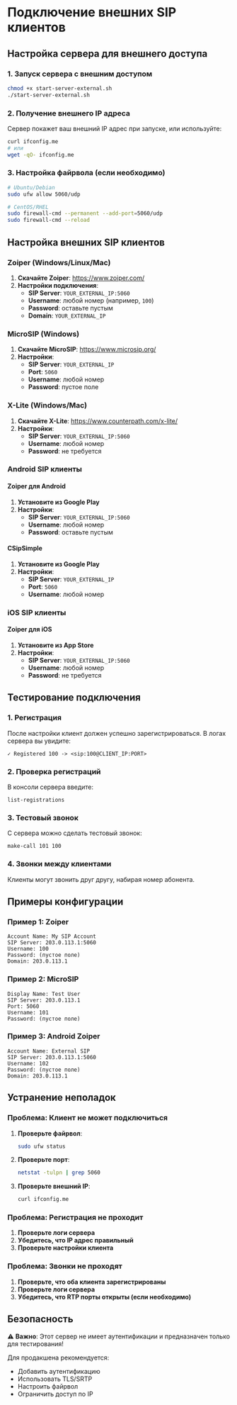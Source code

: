 # Подключение внешних SIP клиентов

## Настройка сервера для внешнего доступа

### 1. Запуск сервера с внешним доступом

```bash
chmod +x start-server-external.sh
./start-server-external.sh
```

### 2. Получение внешнего IP адреса

Сервер покажет ваш внешний IP адрес при запуске, или используйте:

```bash
curl ifconfig.me
# или
wget -qO- ifconfig.me
```

### 3. Настройка файрвола (если необходимо)

```bash
# Ubuntu/Debian
sudo ufw allow 5060/udp

# CentOS/RHEL
sudo firewall-cmd --permanent --add-port=5060/udp
sudo firewall-cmd --reload
```

## Настройка внешних SIP клиентов

### Zoiper (Windows/Linux/Mac)

1. **Скачайте Zoiper**: https://www.zoiper.com/
2. **Настройки подключения**:
   - **SIP Server**: `YOUR_EXTERNAL_IP:5060`
   - **Username**: любой номер (например, `100`)
   - **Password**: оставьте пустым
   - **Domain**: `YOUR_EXTERNAL_IP`

### MicroSIP (Windows)

1. **Скачайте MicroSIP**: https://www.microsip.org/
2. **Настройки**:
   - **SIP Server**: `YOUR_EXTERNAL_IP`
   - **Port**: `5060`
   - **Username**: любой номер
   - **Password**: пустое поле

### X-Lite (Windows/Mac)

1. **Скачайте X-Lite**: https://www.counterpath.com/x-lite/
2. **Настройки**:
   - **SIP Server**: `YOUR_EXTERNAL_IP:5060`
   - **Username**: любой номер
   - **Password**: не требуется

### Android SIP клиенты

#### Zoiper для Android

1. **Установите из Google Play**
2. **Настройки**:
   - **SIP Server**: `YOUR_EXTERNAL_IP:5060`
   - **Username**: любой номер
   - **Password**: оставьте пустым

#### CSipSimple

1. **Установите из Google Play**
2. **Настройки**:
   - **SIP Server**: `YOUR_EXTERNAL_IP`
   - **Port**: `5060`
   - **Username**: любой номер

### iOS SIP клиенты

#### Zoiper для iOS

1. **Установите из App Store**
2. **Настройки**:
   - **SIP Server**: `YOUR_EXTERNAL_IP:5060`
   - **Username**: любой номер
   - **Password**: не требуется

## Тестирование подключения

### 1. Регистрация

После настройки клиент должен успешно зарегистрироваться. В логах сервера вы увидите:

```
✓ Registered 100 -> <sip:100@CLIENT_IP:PORT>
```

### 2. Проверка регистраций

В консоли сервера введите:

```
list-registrations
```

### 3. Тестовый звонок

С сервера можно сделать тестовый звонок:

```
make-call 101 100
```

### 4. Звонки между клиентами

Клиенты могут звонить друг другу, набирая номер абонента.

## Примеры конфигурации

### Пример 1: Zoiper

```
Account Name: My SIP Account
SIP Server: 203.0.113.1:5060
Username: 100
Password: (пустое поле)
Domain: 203.0.113.1
```

### Пример 2: MicroSIP

```
Display Name: Test User
SIP Server: 203.0.113.1
Port: 5060
Username: 101
Password: (пустое поле)
```

### Пример 3: Android Zoiper

```
Account Name: External SIP
SIP Server: 203.0.113.1:5060
Username: 102
Password: (пустое поле)
Domain: 203.0.113.1
```

## Устранение неполадок

### Проблема: Клиент не может подключиться

1. **Проверьте файрвол**:
   ```bash
   sudo ufw status
   ```

2. **Проверьте порт**:
   ```bash
   netstat -tulpn | grep 5060
   ```

3. **Проверьте внешний IP**:
   ```bash
   curl ifconfig.me
   ```

### Проблема: Регистрация не проходит

1. **Проверьте логи сервера**
2. **Убедитесь, что IP адрес правильный**
3. **Проверьте настройки клиента**

### Проблема: Звонки не проходят

1. **Проверьте, что оба клиента зарегистрированы**
2. **Проверьте логи сервера**
3. **Убедитесь, что RTP порты открыты (если необходимо)**

## Безопасность

⚠️ **Важно**: Этот сервер не имеет аутентификации и предназначен только для тестирования!

Для продакшена рекомендуется:
- Добавить аутентификацию
- Использовать TLS/SRTP
- Настроить файрвол
- Ограничить доступ по IP 